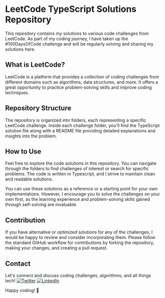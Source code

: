 # LeetCode TypeScript Solutions Repository

This repository contains my solutions to various code challenges from LeetCode. As part of my coding journey, I have taken up the #100DaysOfCode challenge and will be regularly solving and sharing my solutions here.

## What is LeetCode?

LeetCode is a platform that provides a collection of coding challenges from different domains such as algorithms, data structures, and more. It offers a great opportunity to practice problem-solving skills and improve coding techniques.

## Repository Structure

The repository is organized into folders, each representing a specific LeetCode challenge. Inside each challenge folder, you'll find the TypeScript solution file along with a README file providing detailed explanations and insights into the problem.

## How to Use

Feel free to explore the code solutions in this repository. You can navigate through the folders to find challenges of interest or search for specific problems. The code is written in Typescript, and I strive to maintain clean and readable solutions.

You can use these solutions as a reference or a starting point for your own implementations. However, I encourage you to solve the challenges on your own first, as the learning experience and problem-solving skills gained through self-solving are invaluable.

## Contribution

If you have alternative or optimized solutions for any of the challenges, I would be happy to review and consider incorporating them. Please follow the standard GitHub workflow for contributions by forking the repository, making your changes, and creating a pull request.

## Contact

Let's connect and discuss coding challenges, algorithms, and all things tech!
[![Twitter](https://img.shields.io/twitter/follow/<your_twitter_username>?style=social)](https://twitter.com/ab_etemadi)
[![LinkedIn](https://img.shields.io/badge/-LinkedIn-blue?style=flat&logo=linkedin&logoColor=white)](https://www.linkedin.com/in/ab-etemadi)

Happy coding! 🚀
